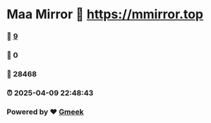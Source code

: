 # Maa Mirror :link: https://mmirror.top 
### :page_facing_up: [9](https://mmirror.top/tag.html) 
### :speech_balloon: 0 
### :hibiscus: 28468 
### :alarm_clock: 2025-04-09 22:48:43 
### Powered by :heart: [Gmeek](https://github.com/Meekdai/Gmeek)
